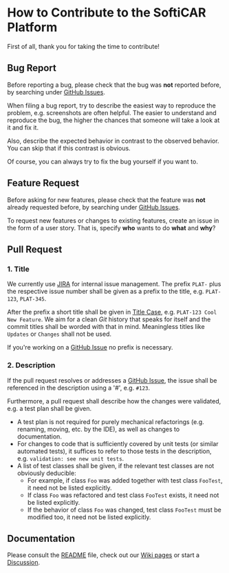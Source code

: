 # How to Contribute to the SoftiCAR Platform

First of all, thank you for taking the time to contribute!

## Bug Report

Before reporting a bug, please check that the bug was **not** reported before, by searching under [GitHub Issues](../../issues).

When filing a bug report, try to describe the easiest way to reproduce the problem, e.g. screenshots are often helpful. The easier to understand and reproduce the bug, the higher the chances that someone will take a look at it and fix it.

Also, describe the expected behavior in contrast to the observed behavior. You can skip that if this contrast is obvious.

Of course, you can always try to fix the bug yourself if you want to.

## Feature Request

Before asking for new features, please check that the feature was **not** already requested before, by searching under [GitHub Issues](../../issues).

To request new features or changes to existing features, create an issue in the form of a user story. That is, specify **who** wants to do **what** and **why**?

## Pull Request

### 1. Title

We currently use [JIRA](https://www.atlassian.com/software/jira) for internal issue management. The prefix `PLAT-` plus the respective issue number shall be given as a prefix to the title, e.g. `PLAT-123`, `PLAT-345`. 

After the prefix a short title shall be given in [Title Case](https://en.wikipedia.org/wiki/Title_case), e.g. `PLAT-123 Cool New Feature`. We aim for a clean *Git* history that speaks for itself and the commit titles shall be worded with that in mind. Meaningless titles like `Updates` or `Changes` shall not be used.

If you're working on a [GitHub Issue](../../issues) no prefix is necessary.

### 2. Description

If the pull request resolves or addresses a [GitHub Issue](../../issues), the issue shall be referenced in the description using a '#', e.g. `#123`.

Furthermore, a pull request shall describe how the changes were validated, e.g. a test plan shall be given.
- A test plan is not required for purely mechanical refactorings (e.g. renaming, moving, etc. by the IDE), as well as changes to documentation.
- For changes to code that is sufficiently covered by unit tests (or similar automated tests), it suffices to refer to those tests in the description, e.g. `validation: see new unit tests`.
- A list of test classes shall be given, if the relevant test classes are not obviously deducible:
  - For example, if class `Foo` was added together with test class `FooTest`, it need not be listed explicitly.
  - If class `Foo` was refactored and test class `FooTest` exists, it need not be listed explicitly.
  - If the behavior of class `Foo` was changed, test class `FooTest` must be modified too, it need not be listed explicitly.

## Documentation

Please consult the [README](README.md) file, check out our [Wiki pages](../../wiki) or start a [Discussion](../../discussions).
